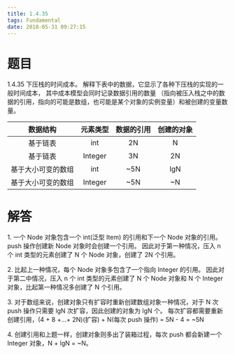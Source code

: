 ```yaml
---
title: 1.4.35
tags: Fundamental
date: 2018-05-31 09:27:15
---
```


# 题目

1.4.35
下压栈的时间成本。
解释下表中的数据，它显示了各种下压栈的实现的一般时间成本，
其中成本模型会同时记录数据引用的数量
（指向被压入栈之中的数据的引用，指向的可能是数组，也可能是某个对象的实例变量）和被创建的变量数量。

|      数据结构      | 元素类型 | 数据的引用 | 创建的对象 |
| :----------------: | :------: | :--------: | :--------: |
|      基于链表      |   int    |     2N     |     N      |
|      基于链表      | Integer  |     3N     |     2N     |
| 基于大小可变的数组 |   int    |    ~5N     |    lgN     |
| 基于大小可变的数组 | Integer  |    ~5N     |     ~N     |

# 解答

1\. 一个 Node 对象包含一个 int(泛型 Item) 的引用和下一个 Node 对象的引用。push 操作创建新 Node 对象时会创建一个引用。
因此对于第一种情况，压入 n 个 int 类型的元素创建了 N 个 Node 对象，创建了 2N 个引用。

2\. 比起上一种情况，每个 Node 对象多包含了一个指向 Integer 的引用。
因此对于第二中情况，压入 n 个 int 类型的元素创建了 N 个 Node 对象和 N 个 Integer 对象，比起第一种情况多创建了 N 个引用。

3\. 对于数组来说，创建对象只有扩容时重新创建数组对象一种情况，对于 N 次 push 操作只需要 lgN 次扩容，因此创建的对象为 lgN 个。
每次扩容都需要重新创建引用，(4 + 8 +...+ 2N)(扩容) + N(每次 push 操作) = 5N - 4 = ~5N

4\. 创建引用和上题一样，创建对象则多出了装箱过程，每次 push 都会新建一个 Integer 对象，N + lgN = ~N。